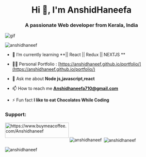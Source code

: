 <h1 align="center">Hi 👋, I'm AnshidHaneefa</h1>
<h3 align="center">A passionate Web developer from Kerala, India</h3>
<img align="center" src="https://media4.giphy.com/media/qgQUggAC3Pfv687qPC/giphy.gif" alt="gif">

<p align="left"> <img src="https://komarev.com/ghpvc/?username=anshidhaneef&label=Profile%20views&color=0e75b6&style=flat" alt="anshidhaneef" /> </p>

- 🌱 I’m currently learning **|| React || Redux || NEXTJS **

- 👨‍💻 Personal Portfolio : [https://anshidhaneef.github.io/portfolio/](https://anshidhaneef.github.io/portfolio/)

- 💬 Ask me about **Node js,javascript,react**

- 📫 How to reach me **Anshidhaneefa710@gmail.com**

- ⚡ Fun fact **I like to eat Chocolates While Coding**

<h3 align="left">Support:</h3>
<p><a href="https://www.buymeacoffee.com/https://www.buymeacoffee.com/Anshidhaneef"> <img align="left" src="https://cdn.buymeacoffee.com/buttons/v2/default-yellow.png" height="50" width="210" alt="https://www.buymeacoffee.com/Anshidhaneef" /></a></p><br><br>

<p><img align="left" src="https://github-readme-stats.vercel.app/api/top-langs?username=anshidhaneef&show_icons=true&locale=en&layout=compact" alt="anshidhaneef" /></p>

<p>&nbsp;<img align="center" src="https://github-readme-stats.vercel.app/api?username=anshidhaneef&show_icons=true&locale=en" alt="anshidhaneef" /></p>

<p><img align="center" src="https://github-readme-streak-stats.herokuapp.com/?user=anshidhaneef&" alt="anshidhaneef" /></p>
